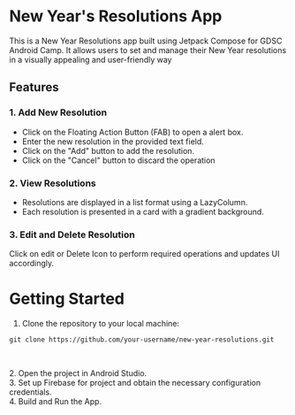 # New Year's Resolutions App

This is a New Year Resolutions app built using Jetpack Compose for GDSC Android Camp. It allows users to set and manage their New Year resolutions in a visually appealing and user-friendly way

## Features
### 1. Add New Resolution
* Click on the Floating Action Button (FAB) to open a alert box.
* Enter the new resolution in the provided text field.
* Click on the "Add" button to add the resolution.
* Click on the "Cancel" button to discard the operation
  
### 2. View Resolutions
* Resolutions are displayed in a list format using a LazyColumn.
* Each resolution is presented in a card with a gradient background.

### 3. Edit and Delete Resolution
Click on edit or Delete Icon to perform required operations and updates UI accordingly.


# Getting Started

1. Clone the repository to your local machine:
```
git clone https://github.com/your-username/new-year-resolutions.git


```
<br>
2. Open the project in Android Studio.<br>
3. Set up Firebase for project and obtain the necessary configuration credentials.<br>
4. Build and Run the App.

  

